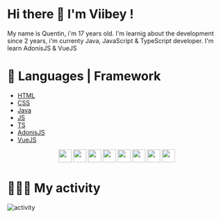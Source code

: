 # Hi there 👋 I'm Viibey !

My name is Quentin, i'm 17 years old. I'm learnig about the development since 2 years, i'm currenty Java, JavaScript & TypeScript developer.
I'm learn AdonisJS & VueJS

# 🚀 Languages | Framework
- [HTML](https://developer.mozilla.org/fr/docs/Web/HTML)
- [CSS](https://developer.mozilla.org/fr/docs/Web/CSS)
- [Java](https://www.java.com/fr/)
- [JS](https://developer.mozilla.org/fr/docs/Web/JavaScript)
- [TS](https://www.typescriptlang.org/)
- [AdonisJS](https://www.adonisjs.com/)
- [VueJS](https://vuejs.org/)

 <p align="center">
 <img height="30" src="https://img.shields.io/badge/HTML5-E34F26?style=for-the-badge&logo=html5&logoColor=white">
 <img height="30" src="https://img.shields.io/badge/CSS3-1572B6?style=for-the-badge&logo=css3&logoColor=white">
 <img height="30" src="https://img.shields.io/badge/Java-ED8B00?style=for-the-badge&logo=java&logoColor=white">
 <img height="30" src="https://img.shields.io/badge/JavaScript-323330?style=for-the-badge&logo=javascript&logoColor=F7DF1E">
 <img height="30" src="https://img.shields.io/badge/TypeScript-007ACC?style=for-the-badge&logo=typescript&logoColor=white">
 <img height="30" src="https://img.shields.io/badge/adonis%20js-220052?style=for-the-badge&logo=adonisjs&logoColor=white">
 <img height="30" src="https://img.shields.io/badge/Vue.js-35495E?style=for-the-badge&logo=vuedotjs&logoColor=4FC08D">
 <img height="30" src="https://img.shields.io/badge/Node.js-339933?style=for-the-badge&logo=nodedotjs&logoColor=white">

# 👨🏼‍💻 My activity
![activity](https://github-readme-stats.vercel.app/api?username=isVii&show_icons=true)

